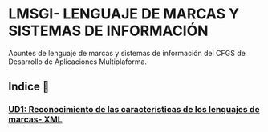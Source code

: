 # LMSGI- LENGUAJE DE MARCAS Y SISTEMAS DE INFORMACIÓN

Apuntes de lenguaje de marcas y sistemas de información del CFGS de Desarrollo de Aplicaciones Multiplaforma.

## Indice 🚀

### [UD1: Reconocimiento de las características de los lenguajes de marcas- XML](XML.md)
